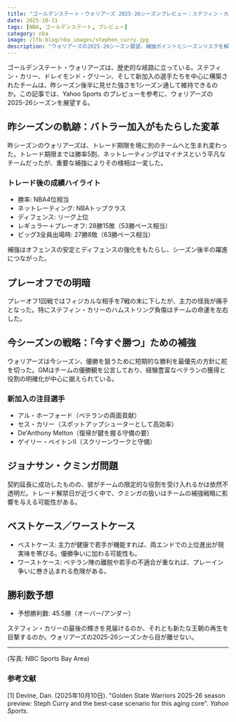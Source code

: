 ```yaml
---
title: "ゴールデンステート・ウォリアーズ 2025-26シーズンプレビュー：ステフィン・カリーと老齢コアの最後の挑戦"
date: 2025-10-11
tags: [NBA, ゴールデンステート, プレビュー]
category: nba
image: /ltb-blog/nba_images/stephen_curry.jpg
description: "ウォリアーズの2025-26シーズン展望。補強ポイントとシーズンリスクを解説し優勝シナリオを検証します。"
---
```


ゴールデンステート・ウォリアーズは、歴史的な岐路に立っている。ステフィン・カリー、ドレイモンド・グリーン、そして新加入の選手たちを中心に構築されたチームは、昨シーズン後半に見せた強さを1シーズン通して維持できるのか。この記事では、Yahoo Sports のプレビューを参考に、ウォリアーズの2025-26シーズンを展望する。

## 昨シーズンの軌跡：バトラー加入がもたらした変革

昨シーズンのウォリアーズは、トレード期限を境に別のチームへと生まれ変わった。トレード期限までは勝率5割、ネットレーティングはマイナスという平凡なチームだったが、重要な補強によりその様相は一変した。

### トレード後の成績ハイライト

- 勝率: NBA4位相当
- ネットレーティング: NBAトップクラス
- ディフェンス: リーグ上位
- レギュラー＋プレーオフ: 28勝15敗（53勝ペース相当）
- ビッグ3全員出場時: 27勝8敗（63勝ペース相当）

補強はオフェンスの安定とディフェンスの強化をもたらし、シーズン後半の躍進につながった。

## プレーオフでの明暗

プレーオフ1回戦ではフィジカルな相手を7戦の末に下したが、主力の怪我が痛手となった。特にステフィン・カリーのハムストリング負傷はチームの命運を左右した。

## 今シーズンの戦略：「今すぐ勝つ」ための補強

ウォリアーズは今シーズン、優勝を狙うために短期的な勝利を最優先の方針に舵を切った。GMはチームの優勝観を公言しており、経験豊富なベテランの獲得と役割の明確化が中心に据えられている。

### 新加入の注目選手

- アル・ホーフォード（ベテランの両面貢献）
- セス・カリー（スポットアップシューターとして高効率）
- De'Anthony Melton（復帰が鍵を握る守備の要）
- ゲイリー・ペイトンII（スクリーンワークと守備）

## ジョナサン・クミンガ問題

契約延長に成功したものの、彼がチームの限定的な役割を受け入れるかは依然不透明だ。トレード解禁日が近づく中で、クミンガの扱いはチームの補強戦略に影響を与える可能性がある。

## ベストケース／ワーストケース

- ベストケース: 主力が健康で若手が機能すれば、両エンドでの上位進出が現実味を帯びる。優勝争いに加わる可能性も。
- ワーストケース: ベテラン陣の離脱や若手の不適合が重なれば、プレーイン争いに巻き込まれる危険がある。

## 勝利数予想

- 予想勝利数: 45.5勝（オーバー/アンダー）

ステフィン・カリーの最後の輝きを見届けるのか、それとも新たな王朝の再生を目撃するのか。ウォリアーズの2025-26シーズンから目が離せない。

---

(写真: NBC Sports Bay Area)

### 参考文献

[1] Devine, Dan. (2025年10月10日). "Golden State Warriors 2025-26 season preview: Steph Curry and the best-case scenario for this aging core". *Yahoo Sports*.
